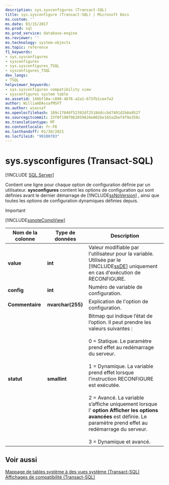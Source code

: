 ```yaml
---
description: sys.sysconfigures (Transact-SQL)
title: sys.sysconfigure (Transact-SQL) | Microsoft Docs
ms.custom: ''
ms.date: 03/15/2017
ms.prod: sql
ms.prod_service: database-engine
ms.reviewer: ''
ms.technology: system-objects
ms.topic: reference
f1_keywords:
- sys.sysconfigures
- sysconfigures
- sys.sysconfigures_TSQL
- sysconfigures_TSQL
dev_langs:
- TSQL
helpviewer_keywords:
- sys.sysconfigures compatibility view
- sysconfigures system table
ms.assetid: 146bf10a-c898-4676-a2a1-673fb1cee7a2
author: WilliamDAssafMSFT
ms.author: wiassaf
ms.openlocfilehash: 109c17040f52392df2518ddccb47491d2b0a9527
ms.sourcegitcommit: 33f0f190f962059826e002be165a2bef4f9e350c
ms.translationtype: MT
ms.contentlocale: fr-FR
ms.lasthandoff: 01/30/2021
ms.locfileid: "99180703"
---
```

# <a name="syssysconfigures-transact-sql"></a>sys.sysconfigures (Transact-SQL)
[!INCLUDE [SQL Server](../../includes/applies-to-version/sqlserver.md)]

  Contient une ligne pour chaque option de configuration définie par un utilisateur. **sysconfigures** contient les options de configuration qui sont définies avant le dernier démarrage de [!INCLUDE[ssNoVersion](../../includes/ssnoversion-md.md)] , ainsi que toutes les options de configuration dynamiques définies depuis.  
  
> [!IMPORTANT]  
>  [!INCLUDE[ssnoteCompView](../../includes/ssnotecompview-md.md)]  
  
|Nom de la colonne|Type de données|Description|  
|-----------------|---------------|-----------------|  
|**value**|**int**|Valeur modifiable par l'utilisateur pour la variable. Utilisée par le [!INCLUDE[ssDE](../../includes/ssde-md.md)] uniquement en cas d'exécution de RECONFIGURE.|  
|**config**|**int**|Numéro de variable de configuration.|  
|**Commentaire**|**nvarchar(255)**|Explication de l'option de configuration.|  
|**statut**|**smallint**|Bitmap qui indique l’état de l’option. Il peut prendre les valeurs suivantes :<br /><br /> 0 = Statique. Le paramètre prend effet au redémarrage du serveur.<br /><br /> 1 = Dynamique. La variable prend effet lorsque l'instruction RECONFIGURE est exécutée.<br /><br /> 2 = Avancé. La variable s’affiche uniquement lorsque l' **option Afficher les options avancées** est définie. Le paramètre prend effet au redémarrage du serveur.<br /><br /> 3 = Dynamique et avancé.|  
  
## <a name="see-also"></a>Voir aussi  
 [Mappage de tables système à des vues système &#40;Transact-SQL&#41;](../../relational-databases/system-tables/mapping-system-tables-to-system-views-transact-sql.md)   
 [Affichages de compatibilité &#40;Transact-SQL&#41;](~/relational-databases/system-compatibility-views/system-compatibility-views-transact-sql.md)  
  
  
